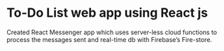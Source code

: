 # To-Do List web app using React js
Created React Messenger app which uses server-less cloud functions to process the messages sent and real-time db with Firebase’s Fire-store.

